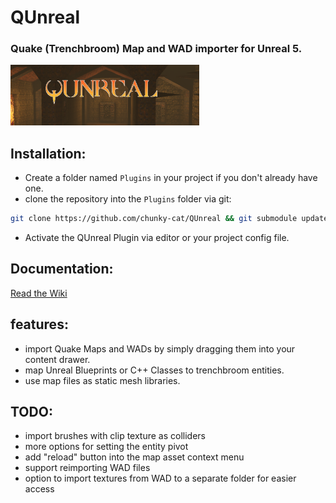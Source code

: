 # QUnreal

### Quake (Trenchbroom) Map and WAD importer for Unreal 5.

<img src="https://github.com/chunky-cat/QUnreal/blob/main/.media/logo.png?raw=true" alt="qunreal_logo" width="60%" height=60%/>

## Installation:

* Create a folder named `Plugins` in your project if you don't already have one.
* clone the repository into the `Plugins` folder via git:

```bash
git clone https://github.com/chunky-cat/QUnreal && git submodule update --init
```
* Activate the QUnreal Plugin via editor or your project config file.

## Documentation:

[Read the Wiki](https://github.com/chunky-cat/QUnreal/wiki)

## features:

* import Quake Maps and WADs by simply dragging them into your content drawer.
* map Unreal Blueprints or C++ Classes to trenchbroom entities.
* use map files as static mesh libraries.

## TODO:

* import brushes with clip texture as colliders
* more options for setting the entity pivot
* add "reload" button into the map asset context menu
* support reimporting WAD files
* option to import textures from WAD to a separate folder for easier access

